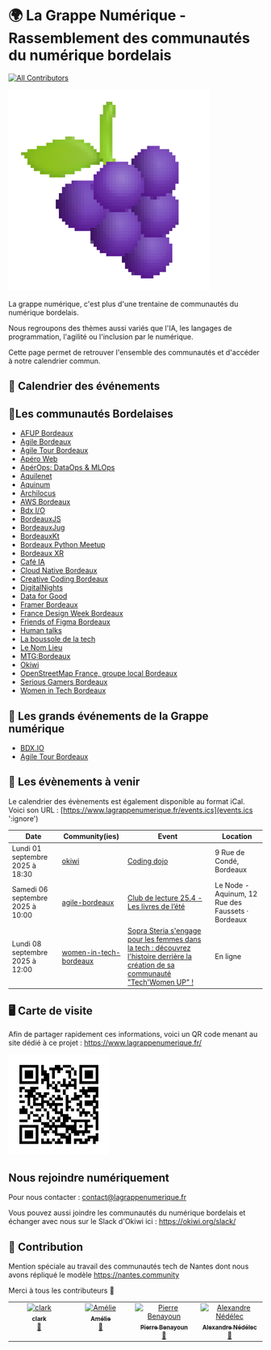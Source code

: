 # 🌍 La Grappe Numérique - Rassemblement des communautés du numérique bordelais

[![All Contributors](https://img.shields.io/github/all-contributors/la-grappe-numerique/list-communities?color=ee8449&style=flat-square)](#contributors)

<div class="logo"><img src="docs/la_grappe.png"  width="400"/></div>

La grappe numérique, c'est plus d'une trentaine de communautés du numérique bordelais. 

Nous regroupons des thèmes aussi variés que l'IA, les langages de programmation, l'agilité ou l'inclusion par le numérique. 

Cette page permet de retrouver l'ensemble des communautés et d'accéder à notre calendrier commun.

## 📅 Calendrier des événements

<div id="calendar"></div>

## 🍷Les communautés Bordelaises

- [AFUP Bordeaux](afup-bordeaux/)
- [Agile Bordeaux](agile-bordeaux/)
- [Agile Tour Bordeaux](agile-tour-bordeaux/)
- [Apéro Web](apero-web/)
- [ApérOps: DataOps & MLOps](bordeaux-aperops/)
- [Aquilenet](aquilenet/)
- [Aquinum](aquinum/)
- [Archilocus](archilocus/)
- [AWS Bordeaux](aws-bordeaux/)
- [Bdx I/O](bdx-io/)
- [BordeauxJS](bordeauxjs/)
- [BordeauxJug](bordeauxjug/)
- [BordeauxKt](bordeauxkt/)
- [Bordeaux Python Meetup](bordeaux-python-meetup/)
- [Bordeaux XR](bordeaux-xr/)
- [Café IA](cafe-ia/)
- [Cloud Native Bordeaux](cloud-native-bordeaux/)
- [Creative Coding Bordeaux](creative-coding-bordeaux/)
- [DigitalNights](digitalnights/)
- [Data for Good](data-for-good/)
- [Framer Bordeaux](framer-bordeaux/)
- [France Design Week Bordeaux](france-design-week-bordeaux/)
- [Friends of Figma Bordeaux](friends-of-figma-bordeaux/)
- [Human talks](human-talks/)
- [La boussole de la tech](la-boussole-de-la-tech/)
- [Le Nom Lieu](le-nom-lieu/)
- [MTG:Bordeaux](mtg-bordeaux/)
- [Okiwi](okiwi/)
- [OpenStreetMap France, groupe local Bordeaux](openstreetmap-bordeaux/)
- [Serious Gamers Bordeaux](serious-gamers-bordeaux/)
- [Women in Tech Bordeaux](women-in-tech-bordeaux/)

## 📅 Les grands événements de la Grappe numérique

- [BDX.IO](https://bdxio.fr/)
- [Agile Tour Bordeaux](https://agiletourbordeaux.fr/)

## 📅 Les évènements à venir

Le calendrier des évènements est également disponible au format iCal.
Voici son URL : [https://www.lagrappenumerique.fr/events.ics](events.ics ':ignore')

<!-- ALL-EVENTS:START - Do not remove or modify this section -->
<!-- ALL-EVENTS-LIST:START -->
| Date | Community(ies) | Event | Location |
|------|------------|--------|-----------|
| Lundi 01 septembre 2025 à 18:30 | [okiwi](okiwi/) | [Coding dojo](https://www.meetup.com/software-craftsmanship-bdx/events/pkmrktyhcmbcb/) | 9 Rue de Condé, Bordeaux |
| Samedi 06 septembre 2025 à 10:00 | [agile-bordeaux](agile-bordeaux/) | [Club de lecture 25.4 - Les livres de l’été](https://www.meetup.com/agile-bordeaux/events/308541098/) | Le Node - Aquinum, 12 Rue des Faussets · Bordeaux |
| Lundi 08 septembre 2025 à 12:00 | [women-in-tech-bordeaux](women-in-tech-bordeaux/) | [Sopra Steria s'engage pour les femmes dans la tech : découvrez l'histoire derrière la création de sa communauté "Tech'Women UP" !](https://www.linkedin.com/events/7359251198748622851/) | En ligne |
<!-- ALL-EVENTS-LIST:END -->
<!-- ALL-EVENTS:END - Do not remove or modify this section -->

## 🖥  Carte de visite

Afin de partager rapidement ces informations, voici un QR code menant au site dédié à ce projet : [https://www.lagrappenumerique.fr/ ](https://www.lagrappenumerique.fr/#/)

<img src="docs/qrcode.png" width="200" height="200" />

## Nous rejoindre numériquement

Pour nous contacter : [contact@lagrappenumerique.fr](mailto:contact@lagrappenumerique.fr)

Vous pouvez aussi joindre les communautés du numérique bordelais et échanger avec nous sur le Slack d'Okiwi ici : https://okiwi.org/slack/

## 💫 Contribution

Mention spéciale au travail des communautés tech de Nantes dont nous avons répliqué le modèle https://nantes.community

Merci à tous les contributeurs 🙏

<!-- ALL-CONTRIBUTORS-LIST:START - Do not remove or modify this section -->
<!-- prettier-ignore-start -->
<!-- markdownlint-disable -->
<table>
  <tbody>
    <tr>
      <td align="center" valign="top" width="14.28%"><a href="http://akiros.it"><img src="https://avatars.githubusercontent.com/u/1411277?v=4?s=100" width="100px;" alt="clark"/><br /><sub><b>clark</b></sub></a><br /><a href="#doc-clark42" title="Documentation">📖</a></td>
      <td align="center" valign="top" width="14.28%"><a href="https://github.com/abenoit"><img src="https://avatars.githubusercontent.com/u/4036546?v=4?s=100" width="100px;" alt="Amélie"/><br /><sub><b>Amélie</b></sub></a><br /><a href="#doc-abenoit" title="Documentation">📖</a></td>
      <td align="center" valign="top" width="14.28%"><a href="https://www.linkedin.com/in/pierrebenayoun1976/"><img src="https://avatars.githubusercontent.com/u/9553035?v=4?s=100" width="100px;" alt="Pierre Benayoun"/><br /><sub><b>Pierre Benayoun</b></sub></a><br /><a href="#doc-BenayounP" title="Documentation">📖</a></td>
      <td align="center" valign="top" width="14.28%"><a href="https://techwatching.dev"><img src="https://avatars.githubusercontent.com/u/15186176?v=4?s=100" width="100px;" alt="Alexandre Nédélec"/><br /><sub><b>Alexandre Nédélec</b></sub></a><br /><a href="#doc-TechWatching" title="Documentation">📖</a></td>
    </tr>
  </tbody>
</table>

<!-- markdownlint-restore -->
<!-- prettier-ignore-end -->

<!-- ALL-CONTRIBUTORS-LIST:END -->
